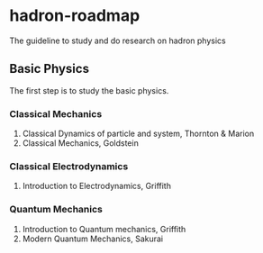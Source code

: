 # hadron-roadmap
The guideline to study and do research on hadron physics

## Basic Physics

The first step is to study the basic physics.

### Classical Mechanics
1. Classical Dynamics of particle and system, Thornton & Marion
2. Classical Mechanics, Goldstein

### Classical Electrodynamics
1. Introduction to Electrodynamics, Griffith

### Quantum Mechanics
1. Introduction to Quantum mechanics, Griffith
2. Modern Quantum Mechanics, Sakurai

